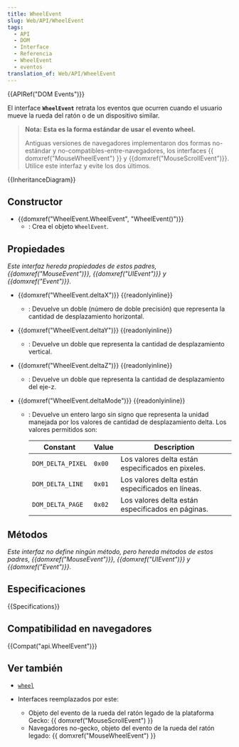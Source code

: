 ```yaml
---
title: WheelEvent
slug: Web/API/WheelEvent
tags:
  - API
  - DOM
  - Interface
  - Referencia
  - WheelEvent
  - eventos
translation_of: Web/API/WheelEvent
---
```


{{APIRef("DOM Events")}}

El interface **`WheelEvent`** retrata los eventos que ocurren cuando el usuario mueve la rueda del ratón o de un dispositivo similar.

> **Nota:** **Esta es la forma estándar de usar el evento wheel.**
>
> Antiguas versiones de navegadores implementaron dos formas no-estándar y no-compatibles-entre-navegadores, los interfaces {{ domxref("MouseWheelEvent") }} y {{domxref("MouseScrollEvent")}}. Utilice este interfaz y evite los dos últimos.

{{InheritanceDiagram}}

## Constructor

- {{domxref("WheelEvent.WheelEvent", "WheelEvent()")}}
  - : Crea el objeto `WheelEvent`.

## Propiedades

_Este interfaz hereda propiedades de estos padres, {{domxref("MouseEvent")}}, {{domxref("UIEvent")}} y {{domxref("Event")}}._

- {{domxref("WheelEvent.deltaX")}} {{readonlyinline}}
  - : Devuelve un doble (número de doble precisión) que representa la cantidad de desplazamiento horizontal.
- {{domxref("WheelEvent.deltaY")}} {{readonlyinline}}
  - : Devuelve un doble que representa la cantidad de desplazamiento vertical.
- {{domxref("WheelEvent.deltaZ")}} {{readonlyinline}}
  - : Devuelve un doble que representa la cantidad de desplazamiento del eje-z.
- {{domxref("WheelEvent.deltaMode")}} {{readonlyinline}}

  - : Devuelve un entero largo sin signo que representa la unidad manejada por los valores de cantidad de desplazamiento delta. Los valores permitidos son:

    | Constant          | Value  | Description                                       |
    | ----------------- | ------ | ------------------------------------------------- |
    | `DOM_DELTA_PIXEL` | `0x00` | Los valores delta están especificados en pixeles. |
    | `DOM_DELTA_LINE`  | `0x01` | Los valores delta están especificados en líneas.  |
    | `DOM_DELTA_PAGE`  | `0x02` | Los valores delta están especificados en páginas. |

## Métodos

_Este interfaz no define ningún método, pero hereda métodos de estos padres, {{domxref("MouseEvent")}}, {{domxref("UIEvent")}} y {{domxref("Event")}}._

## Especificaciones

{{Specifications}}

## Compatibilidad en navegadores

{{Compat("api.WheelEvent")}}

## Ver también

- [`wheel`](/es/docs/Web/Reference/Events/wheel)
- Interfaces reemplazados por este:

  - Objeto del evento de la rueda del ratón legado de la plataforma Gecko: {{ domxref("MouseScrollEvent") }}
  - Navegadores no-gecko, objeto del evento de la rueda del ratón legado: {{ domxref("MouseWheelEvent") }}
